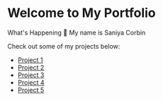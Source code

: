 <h1>Welcome to My Portfolio</h1>
    <p> What's Happening 👋 My name is Saniya Corbin</p>
    <p> Check out some of my projects below:</p>
    <ul>
        <li><a href="Top 10 Christmas Songs.html">Project 1</a></li>
        <li><a href="Driving Personality Test.html">Project 2</a></li>
        <li><a href="Saturn By SZA.html">Project 3</a></li>
        <li><a href="Children's Story MadLib.html">Project 4</a></li>
        <li><a href="Pandora.html">Project 5</a></li>
    </ul>
